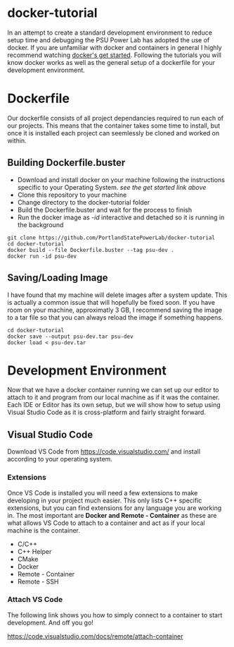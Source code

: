 # docker-tutorial
In an attempt to create a standard development environment to reduce setup time and debugging the PSU Power Lab has adopted the use of docker. If you are unfamiliar with docker and containers in general I highly recommend watching [docker's get started](https://docs.docker.com/get-started/). Following the tutorials you will know docker works as well as the general setup of a dockerfile for your development environment.

# Dockerfile
Our dockerfile consists of all project dependancies required to run each of our projects. This means that the container takes some time to install, but once it is installed each project can seemlessly be cloned and worked on within. 

## Building Dockerfile.buster
- Download and install docker on your machine following the instructions specific to your Operating System. *see the get started link above*
- Clone this repository to your machine
- Change directory to the docker-tutorial folder
- Build the Dockerfile.buster and wait for the process to finish
- Run the docker image as *-id* interactive and detached so it is running in the background

```shell
git clone https://github.com/PortlandStatePowerLab/docker-tutorial
cd docker-tutorial
docker build --file Dockerfile.buster --tag psu-dev .
docker run -id psu-dev
```

## Saving/Loading Image
I have found that my machine will delete images after a system update. This is actually a common issue that will hopefully be fixed soon. If you have room on your machine, approximatly 3 GB, I recommend saving the image to a tar file so that you can always reload the image if something happens. 

```shell
cd docker-tutorial
docker save --output psu-dev.tar psu-dev
docker load < psu-dev.tar
```

# Development Environment
Now that we have a docker container running we can set up our editor to attach to it and program from our local machine as if it was the container. Each IDE or Editor has its own setup, but we will show how to setup using Visual Studio Code as it is cross-platform and fairly straight forward. 

## Visual Studio Code
Download VS Code from https://code.visualstudio.com/ and install according to your operating system.

### Extensions
Once VS Code is installed you will need a few extensions to make developing in your project much easier. This only lists C++ specific extensions, but you can find extensions for any language you are working in. The most important are **Docker and Remote - Container** as these are what allows VS Code to attach to a container and act as if your local machine is the container. 

- C/C++
- C++ Helper
- CMake
- Docker
- Remote - Container
- Remote - SSH

### Attach VS Code
The following link shows you how to simply connect to a container to start development. And off you go!

https://code.visualstudio.com/docs/remote/attach-container
